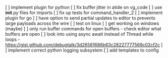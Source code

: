 [ ] implement plugin for python
[ ] fix buffer jitter in atide on vg_code
[ ] use __init__.py files for imports
[ ] fix up tests for command_handler_2
[ ] implement plugin for go
[ ] have option to send partial updates to editor to prevents large payloads across the wire
[ ] test on linux
[ ] get working on windows (maybe)
[ ] only run buffer commands for open buffers - check editor what buffers are open
[ ] look into using async await instead of Thread while loops - https://gist.github.com/debugtalk/3d26581686b63c28227777569c02cf2c
[ ] implement correct python logging subsystem
[ ] add templates to config
